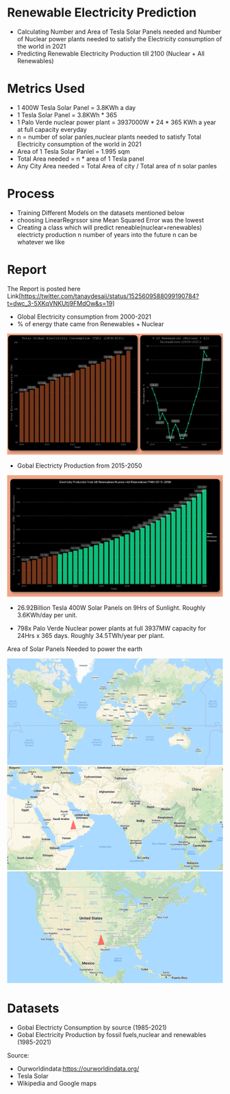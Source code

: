 # Renewable Electricity Prediction
* Calculating Number and Area of Tesla Solar Panels needed and Number of Nuclear power plants needed to satisfy the Electricity consumption of the world in 2021
* Predicting Renewable Electricity Production till 2100 (Nuclear + All Renewables)

# Metrics Used
* 1 400W Tesla Solar Panel = 3.8KWh a day
* 1 Tesla Solar Panel = 3.8KWh * 365 
* 1 Palo Verde nuclear power plant = 3937000W * 24 * 365 KWh a year at full capacity everyday
* n = number of solar panles,nuclear plants needed to satisfy Total Electricity consumption of the world in 2021
* Area of 1 Tesla Solar Panlel =  1.995 sqm
* Total Area needed = n * area of 1 Tesla panel
* Any City Area needed =  Total Area of city / Total area of n solar panles 

# Process
* Training Different Models on the datasets mentioned below 
* choosing LinearRegrssor sine Mean Squared Error was the lowest 
* Creating a class which will predict reneable(nuclear+renewables) electricty production n number of years into the future
n can be whatever we like 

# Report
The Report is posted here Link[https://twitter.com/tanaydesaii/status/1525609588099190784?t=dwc_3-5XKqVNKUtj9FMdOw&s=19]
* Global Electricity consumption from 2000-2021 
* % of energy thate came fron Renewables + Nuclear 

<img src="EnergyChartsReport_page-0002.jpg">

* Gobal Electricty Production from 2015-2050

<img src="EnergyChartsReport_page-0001.jpg">

* 26.92Billion Tesla 400W Solar Panels on 9Hrs of Sunlight. Roughly 3.6KWh/day per unit.

* 798x Palo Verde Nuclear power plants at full 3937MW capacity for 24Hrs x 365 days. Roughly 34.5TWh/year per plant.

Area of Solar Panels Needed to power the earth 

<img src="Screenshot 2022-05-15 024822.png">
<img src="Screenshot 2022-05-15 024726.png">
<img src="Screenshot 2022-05-15 024641.png">



# Datasets 
* Gobal Electricty Consumption by source (1985-2021)
* Gobal Electricity Production by fossil fuels,nuclear and renewables (1985-2021)

Source:
* Ourworldindata:https://ourworldindata.org/
* Tesla Solar
* Wikipedia and Google maps 
